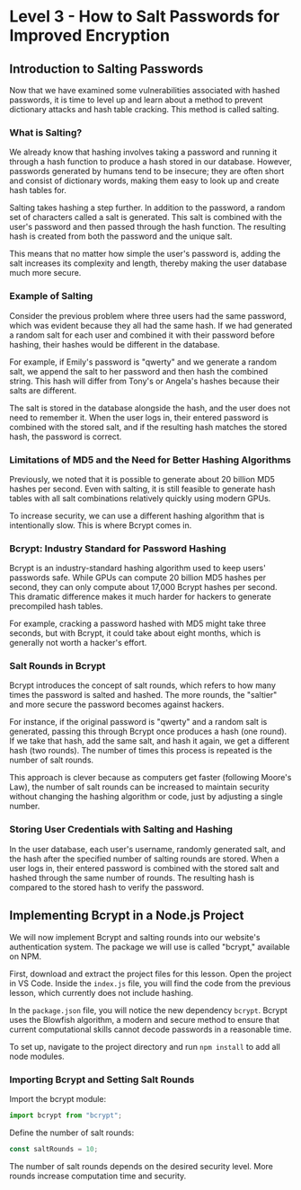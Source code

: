 # Level 3 - How to Salt Passwords for Improved Encryption

## Introduction to Salting Passwords

Now that we have examined some vulnerabilities associated with hashed passwords, it is time to level up and learn about a method to prevent dictionary attacks and hash table cracking. This method is called salting.

### What is Salting?

We already know that hashing involves taking a password and running it through a hash function to produce a hash stored in our database. However, passwords generated by humans tend to be insecure; they are often short and consist of dictionary words, making them easy to look up and create hash tables for.

Salting takes hashing a step further. In addition to the password, a random set of characters called a salt is generated. This salt is combined with the user's password and then passed through the hash function. The resulting hash is created from both the password and the unique salt.

This means that no matter how simple the user's password is, adding the salt increases its complexity and length, thereby making the user database much more secure.

### Example of Salting

Consider the previous problem where three users had the same password, which was evident because they all had the same hash. If we had generated a random salt for each user and combined it with their password before hashing, their hashes would be different in the database.

For example, if Emily's password is "qwerty" and we generate a random salt, we append the salt to her password and then hash the combined string. This hash will differ from Tony's or Angela's hashes because their salts are different.

The salt is stored in the database alongside the hash, and the user does not need to remember it. When the user logs in, their entered password is combined with the stored salt, and if the resulting hash matches the stored hash, the password is correct.

### Limitations of MD5 and the Need for Better Hashing Algorithms

Previously, we noted that it is possible to generate about 20 billion MD5 hashes per second. Even with salting, it is still feasible to generate hash tables with all salt combinations relatively quickly using modern GPUs.

To increase security, we can use a different hashing algorithm that is intentionally slow. This is where Bcrypt comes in.

### Bcrypt: Industry Standard for Password Hashing

Bcrypt is an industry-standard hashing algorithm used to keep users' passwords safe. While GPUs can compute 20 billion MD5 hashes per second, they can only compute about 17,000 Bcrypt hashes per second. This dramatic difference makes it much harder for hackers to generate precompiled hash tables.

For example, cracking a password hashed with MD5 might take three seconds, but with Bcrypt, it could take about eight months, which is generally not worth a hacker's effort.

### Salt Rounds in Bcrypt

Bcrypt introduces the concept of salt rounds, which refers to how many times the password is salted and hashed. The more rounds, the "saltier" and more secure the password becomes against hackers.

For instance, if the original password is "qwerty" and a random salt is generated, passing this through Bcrypt once produces a hash (one round). If we take that hash, add the same salt, and hash it again, we get a different hash (two rounds). The number of times this process is repeated is the number of salt rounds.

This approach is clever because as computers get faster (following Moore's Law), the number of salt rounds can be increased to maintain security without changing the hashing algorithm or code, just by adjusting a single number.

### Storing User Credentials with Salting and Hashing

In the user database, each user's username, randomly generated salt, and the hash after the specified number of salting rounds are stored. When a user logs in, their entered password is combined with the stored salt and hashed through the same number of rounds. The resulting hash is compared to the stored hash to verify the password.

## Implementing Bcrypt in a Node.js Project

We will now implement Bcrypt and salting rounds into our website's authentication system. The package we will use is called "bcrypt," available on NPM.

First, download and extract the project files for this lesson. Open the project in VS Code. Inside the `index.js` file, you will find the code from the previous lesson, which currently does not include hashing.

In the `package.json` file, you will notice the new dependency `bcrypt`. Bcrypt uses the Blowfish algorithm, a modern and secure method to ensure that current computational skills cannot decode passwords in a reasonable time.

To set up, navigate to the project directory and run `npm install` to add all node modules.

### Importing Bcrypt and Setting Salt Rounds

Import the bcrypt module:

```js
import bcrypt from "bcrypt";
```

Define the number of salt rounds:

```js
const saltRounds = 10;
```

The number of salt rounds depends on the desired security level. More rounds increase computation time and security.

